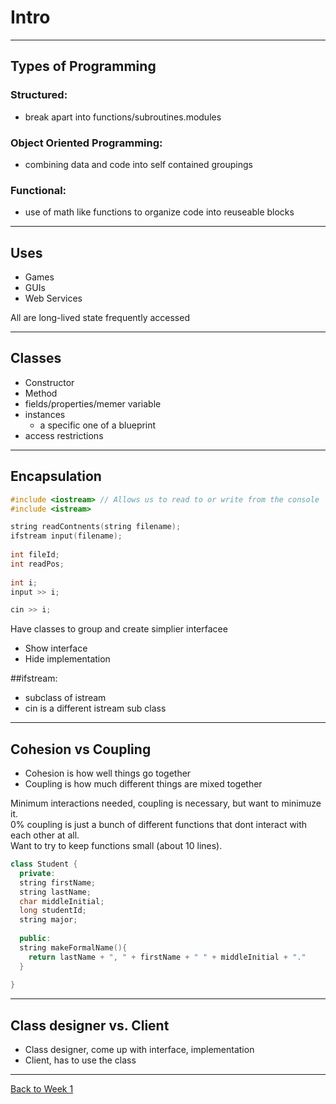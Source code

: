 # Intro 
---

## Types of Programming

### Structured:
- break apart into functions/subroutines.modules

### Object Oriented Programming:
- combining data and code into self contained groupings

### Functional:
- use of math like functions to organize code into reuseable blocks

---

## Uses
- Games
- GUIs
- Web Services

All are long-lived state frequently accessed

---

## Classes
- Constructor
- Method
- fields/properties/memer variable
- instances 
  - a specific one of a blueprint
- access restrictions

---

## Encapsulation
  
  ```c++
  #include <iostream> // Allows us to read to or write from the console
  #include <istream>
  
  string readContnents(string filename);
  ifstream input(filename);
   
  int fileId;
  int readPos;
   
  int i;
  input >> i; 
  
  cin >> i;
  ```
 
Have classes to group and create simplier interfacee

- Show interface
- Hide implementation

##ifstream:
- subclass of istream
- cin is a different istream sub class

---

## Cohesion vs Coupling
- Cohesion is how well things go together
- Coupling is how much different things are mixed together

Minimum interactions needed, coupling is necessary, but want to minimuze it. <br>
0% coupling is just a bunch of different functions that dont interact with each other at all. <br>
Want to try to keep functions small (about 10 lines).

```c++
class Student {
  private:
  string firstName;
  string lastName;
  char middleInitial;
  long studentId;
  string major;
  
  public:
  string makeFormalName(){
    return lastName + ", " + firstName + " " + middleInitial + "."
  }
  
}

```

---

## Class designer vs. Client
- Class designer, come up with interface, implementation
- Client, has to use the class

---

[Back to Week 1](../w1.md)
